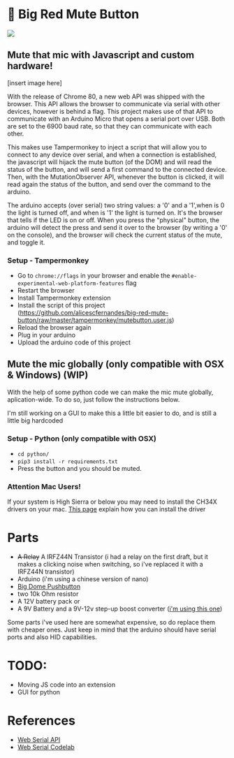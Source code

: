 # 🔴 Big Red Mute Button
![](https://www.google-analytics.com/collect?v=1&t=event&tid=UA-100869248-2&cid=555&ec=github&ea=pageview&el=big-red-mute-button&ev=1)
## Mute that mic with Javascript and custom hardware!
[insert image here]

With the release of Chrome 80, a new web API was shipped with the browser. This API allows the browser to communicate via serial with other devices, however is behind a flag. This project makes use of that API to communicate with an Arduino Micro that opens a serial port over USB. Both are set to the 6900 baud rate, so that they can communicate with each other. 

This makes use Tampermonkey to inject a script that will allow you to connect to any device over serial, and when a connection is established, the javascript will hijack the mute button (of the DOM) and will read the status of the button, and will send a first command to the connected device. Then, with the MutationObserver API, whenever the button is clicked, it will read again the status of the button, and send over the command to the arduino. 

The arduino accepts (over serial) two string values: a '0' and a '1',when is 0 the light is turned off, and when is '1' the light is turned on. It's the browser that tells if the LED is on or off. When you press the "physical" button, the arduino will detect the press and send it over to the browser (by writing a '0' on the console), and the browser will check the current status of the mute, and toggle it.


### Setup - Tampermonkey
- Go to ``chrome://flags`` in your browser and enable the ``#enable-experimental-web-platform-features`` flag
- Restart the browser
- Install Tampermonkey extension
- Install the script of this project  (https://github.com/alicescfernandes/big-red-mute-button/raw/master/tampermonkey/mutebutton.user.js)
- Reload the browser again
- Plug in your arduino
- Upload the arduino code of this project

## Mute the mic globally (only compatible with OSX & Windows) (WIP)
With the help of some python code we can make the mic mute globally, aplication-wide. To do so, just follow the instructions below.

I'm still working on a GUI to make this a little bit easier to do, and is still a little big hardcoded
### Setup - Python (only compatible with OSX)
- `cd python/`
- `pip3 install -r requirements.txt`
- Press the button and you should be muted.


### Attention Mac Users!
If your system is High Sierra or below you may need to install the CH34X drivers on your mac. [This page](https://github.com/adrianmihalko/ch340g-ch34g-ch34x-mac-os-x-driver) explain how you can install the driver


# Parts
- ~~A Relay~~ A IRFZ44N Transistor (i had a relay on the first draft, but it makes a clicking noise when switching, so i've replaced it with a IRFZ44N transistor)
- Arduino (i'm using a chinese version of nano)
- [Big Dome Pushbutton](https://www.sparkfun.com/products/9181)
- two 10k Ohm resistor
- A 12V battery pack or
- A 9V Battery and a 9V-12v step-up boost converter ([i'm using this one](https://www.pololu.com/product/2117))

Some parts i've used here are somewhat expensive, so do replace them with cheaper ones. Just keep in mind that the arduino should have serial ports and also HID capabilities.

# TODO:
- Moving JS code into an extension
- GUI for python
# References
- [Web Serial API](https://web.dev/serial/)
- [Web Serial Codelab](https://codelabs.developers.google.com/codelabs/web-serial/#0)

